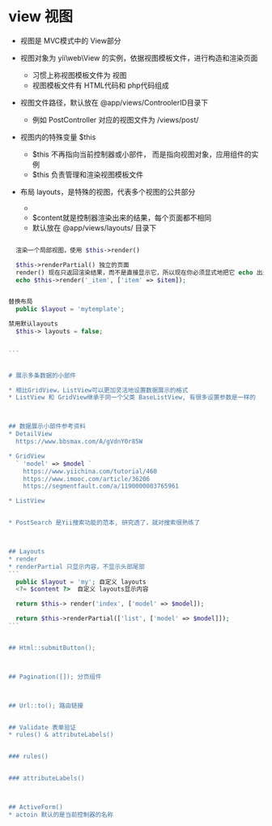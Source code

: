 # view 视图

* 视图是 MVC模式中的 View部分
* 视图对象为 yii\web\View 的实例，依据视图模板文件，进行构造和渲染页面
  * 习惯上称视图模板文件为 视图
  * 视图模板文件有 HTML代码和 php代码组成

* 视图文件路径，默认放在 @app/views/ControolerID目录下
  * 例如 PostController 对应的视图文件为 /views/post/

* 视图内的特殊变量 $this
  * $this 不再指向当前控制器或小部件， 而是指向视图对象，应用组件的实例
  * $this 负责管理和渲染视图模板文件

* 布局 layouts，是特殊的视图，代表多个视图的公共部分
  * <?= $content ?>
  * $content就是控制器渲染出来的结果，每个页面都不相同
  * 默认放在 @app/views/layouts/ 目录下

````php

  渲染一个局部视图，使用 $this->render()

  $this->renderPartial() 独立的页面
  render() 现在只返回渲染结果，而不是直接显示它，所以现在你必须显式地把它 echo 出来。像这样：
  echo $this->render('_item', ['item' => $item]);


替换布局
  public $layout = 'mytemplate';

禁用默认layouts
  $this-> layouts = false;

  
```


# 展示多条数据的小部件

* 相比GridView，ListView可以更加灵活地设置数据展示的格式
* ListView 和 GridView继承于同一个父类 BaseListView, 有很多设置参数是一样的



## 数据展示小部件参考资料
* DetailView
  https://www.bbsmax.com/A/gVdnY0r85W 

* GridView
  ` 'model' => $model `
	https://www.yiichina.com/tutorial/460
	https://www.imooc.com/article/36206
	https://segmentfault.com/a/1190000003765961

* ListView


* PostSearch 是Yii搜索功能的范本, 研究透了，就对搜索很熟练了



## Layouts
* render
* renderPartial 只显示内容，不显示头部尾部
```
  public $layout = 'my'; 自定义 layouts
  <?= $content ?>  自定义 layouts显示内容

  return $this-> render('index', ['model' => $model]);

  return $this->renderPartial(['list', ['model' => $model]]);
```


## Html::submitButton();



## Pagination([]); 分页组件



## Url::to(); 路由链接


## Validate 表单验证
* rules() & attributeLabels()


### rules()


### attributeLabels()



## ActiveForm()
* actoin 默认的是当前控制器的名称




















